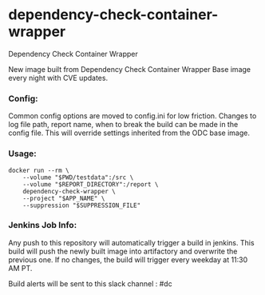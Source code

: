 # dependency-check-container-wrapper
Dependency Check Container Wrapper

New image built from Dependency Check Container Wrapper Base image every night with CVE updates. 

### Config:
Common config options are moved to config.ini for low friction. Changes to log file path, report name, when to break the build can be made in the config file. This will override settings inherited from the ODC base image.

### Usage:
```
docker run --rm \
    --volume "$PWD/testdata":/src \
    --volume "$REPORT_DIRECTORY":/report \
    dependency-check-wrapper \
    --project "$APP_NAME" \
    --suppression "$SUPPRESSION_FILE"
 ```
### Jenkins Job Info:

Any push to this repository will automatically trigger a build in jenkins. This build will push the newly built image into artifactory and overwrite the previous one. If no changes, the build will trigger every weekday at 11:30 AM PT.

Build alerts will be sent to this slack channel : #dc
